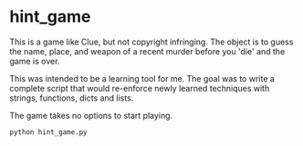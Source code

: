 hint_game
=========

This is a game like Clue, but not copyright infringing. The object is to guess the name, place, and weapon of a recent murder before you 'die' and the game is over.


This was intended to be a learning tool for me. The goal was to write a complete script that would re-enforce newly learned techniques with strings, functions, dicts and lists. 


The game takes no options to start playing. 
```
python hint_game.py
```

